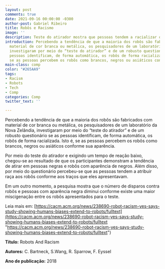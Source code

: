 ```yaml
---
layout: post
comments: true
date: 2021-09-16 00:00:00 -0300
author-post: Gabriel Ribeiro
title: Robôs e Racismo
image: ''
description: Teste do atirador mostra que pessoas tendem a racializar os robôs
introduction: Percebendo a tendência de que a maioria dos robôs são fabricados com
  material de cor branca ou metálica, os pesquisadores de um laboratório da Nova Zelândia,
  investigaram por meio do “teste do atirador” e de um robusto questionário se as
  pessoas identificam, de forma automática, os robôs de forma racializada. Isto é,
  se as pessoas percebem os robôs como brancos, negros ou asiáticos conforme sua aparência.
main-class: comp
color: "#265AA9"
tags:
- Racism
- Robots
- Tech
- Comp
categories: Comp
twitter_text: ''

---
```

Percebendo a tendência de que a maioria dos robôs são fabricados com material de cor branca ou metálica, os pesquisadores de um laboratório da Nova Zelândia, investigaram por meio do “teste do atirador” e de um robusto questionário se as pessoas identificam, de forma automática, os robôs de forma racializada. Isto é, se as pessoas percebem os robôs como brancos, negros ou asiáticos conforme sua aparência.

Por meio do teste do atirador e exigindo um tempo de reação baixo, chegou-se ao resultado de que os participantes demonstram a tendência de atirar em pessoas negras e robôs com aparência de negros. Além disso, por meio do questionário percebeu-se que as pessoas tendem a atribuir raça aos robôs conforme aos traços que eles apresentavam.

Em um outro momento, a pesquisa mostra que o número de disparos contra robôs e pessoas com aparência negra diminui conforme existe uma maior miscigenação entre os robôs apresentados para o teste.

  
Leia mais em: [https://cacm.acm.org/news/238690-robot-racism-yes-says-study-showing-humans-biases-extend-to-robots/fulltext](https://cacm.acm.org/news/238690-robot-racism-yes-says-study-showing-humans-biases-extend-to-robots/fulltext "https://cacm.acm.org/news/238690-robot-racism-yes-says-study-showing-humans-biases-extend-to-robots/fulltext")

**Título:** Robots And Racism

**Autores:** C. Bartneck, S.Wang, R. Sparrow, F. Eyssel

**Ano de publicação:** 2018